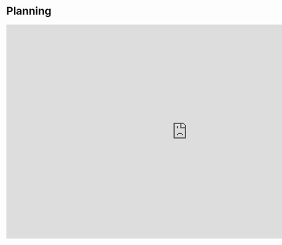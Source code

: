 # Planning

<iframe src="https://docs.google.com/presentation/d/e/2PACX-1vRqULLGmPxEwgXj4hrJE-JCvnolwG24ZFdmL9S8bbdyaM8c6Q2EDbG2VUnhbN-SAIzLrv8w_SRSo3N0/embed?start=false&loop=false&delayms=3000" frameborder="0" width="960" height="569" allowfullscreen="true" mozallowfullscreen="true" webkitallowfullscreen="true"></iframe>